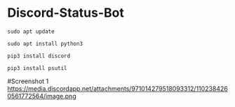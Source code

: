 # Discord-Status-Bot

    sudo apt update
    
    sudo apt install python3
    
    pip3 install discord 
    
    pip3 install psutil

#Screenshot 1
https://media.discordapp.net/attachments/971014279518093312/1102384260561772564/image.png
